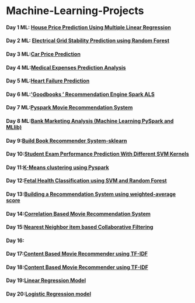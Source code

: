 # Machine-Learning-Projects
#### Day 1 ML:     [House Price Prediction Using Multiple Linear Regression](https://github.com/mrvmurali1991/Machine-Learning-Projects/blob/main/Day-1/House%20Price%20Prediction.ipynb)
#### Day 2 ML:  [Electrical Grid Stability Prediction using Random Forest](https://github.com/mrvmurali1991/Machine-Learning-Projects/blob/main/Day-2/Electrical%20Grid%20Stability.ipynb)
#### Day 3 ML:[Car Price Prediction](https://github.com/mrvmurali1991/Machine-Learning-Projects/tree/main/Day-3)
#### Day 4 ML:[Medical Expenses Prediction Analysis](https://github.com/mrvmurali1991/Machine-Learning-Projects/blob/main/Day-5/Heart%20Failure%20Prediction.ipynb)
#### Day 5 ML:[Heart Failure Prediction](https://github.com/mrvmurali1991/Machine-Learning-Projects/blob/main/Day-5/Heart%20Failure%20Prediction.ipynb)
#### Day 6 ML:['Goodbooks ’ Recommendation Engine Spark ALS](https://github.com/mrvmurali1991/Machine-Learning-Projects/blob/main/Day%206/Book_Recommendation_Spark_ALS.ipynb)
#### Day 7 ML:[Pyspark Movie Recommendation System](https://github.com/mrvmurali1991/Machine-Learning-Projects/blob/main/Day-7/Movie_recommendation_systems%20(1).ipynb)
#### Day 8 ML:[Bank Marketing Analysis (Machine Learning PySpark and MLlib)](https://github.com/mrvmurali1991/Machine-Learning-Projects/blob/main/Day-8/Bank_Marketing_Analysis_Machine_Learning_PySpark_and_MLlib.ipynb)
#### Day 9:[Build Book Recommender System-sklearn](https://github.com/mrvmurali1991/Machine-Learning-Projects/blob/main/Day-9/Build%20Book%20Recommender%20System.ipynb)
#### Day 10:[Student Exam Performance Prediction With Different SVM Kernels](https://github.com/mrvmurali1991/Machine-Learning-Projects/blob/main/Day-10/Student-Exam-Performance-Prediction-With-Different-SVM-Kernels-main/eda-prediction-of-student-performance-in-exams.ipynb)
#### Day 11:[K-Means clustering using Pyspark](https://github.com/mrvmurali1991/Machine-Learning-Projects/blob/main/Day-11/K-Means.ipynb)
#### Day 12:[Fetal Health Classification using SVM and Random Forest](https://github.com/mrvmurali1991/Machine-Learning-Projects/blob/main/Day-12/Fetal_Health_Classification.ipynb)
#### Day 13:[Building a Recommendation System using weighted-average score](https://github.com/mrvmurali1991/Machine-Learning-Projects/blob/main/Day-13/Building_a_Recommendation_System_using_weighted_average_score.ipynb)
#### Day 14:[Correlation Based Movie Recommendation System](https://github.com/mrvmurali1991/Machine-Learning-Projects/blob/main/Day-14/Correlation_Based_Movie_Recommendation_System.ipynb)
#### Day 15:[Nearest Neighbor item based Collaborative Filtering](https://github.com/mrvmurali1991/Machine-Learning-Projects/blob/main/Day-15/movie_recommendation_using_KNN.ipynb)
#### Day 16:
#### Day 17:[Content Based Movie Recommender using TF-IDF](https://github.com/mrvmurali1991/NLP-Projects/blob/main/Day-17/Content_Based_Movie_Recommender_using_TF_IDF.ipynb)
#### Day 18:[Content Based Movie Recommender using TF-IDF](https://github.com/mrvmurali1991/NLP-Projects/blob/main/Day-17/Content_Based_Movie_Recommender_using_TF_IDF.ipynb)
#### Day 19:[Linear Regression Model](https://github.com/mrvmurali1991/Machine-Learning-Projects/blob/main/Day-19/liner%20regression.pdf)
#### Day 20:[Logistic Regression model](https://github.com/mrvmurali1991/Machine-Learning-Projects/blob/main/Day-20/Logistic%20Regression%20model.pdf)
